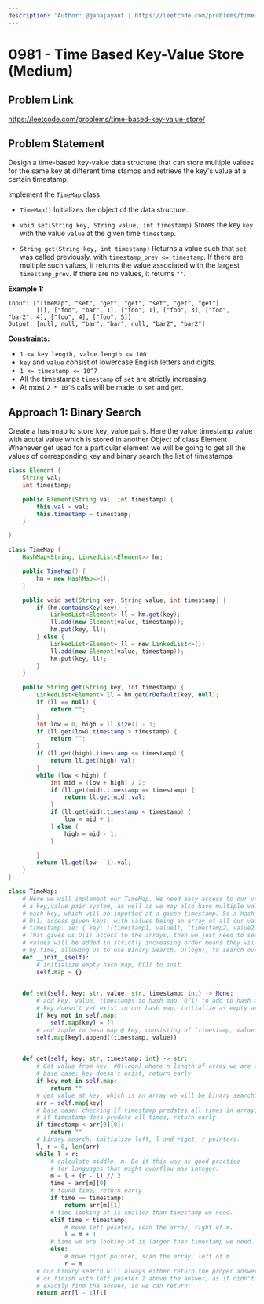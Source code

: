 ```yaml
---
description: 'Author: @ganajayant | https://leetcode.com/problems/time-based-key-value-store/'
---
```


# 0981 - Time Based Key-Value Store (Medium)

## Problem Link

https://leetcode.com/problems/time-based-key-value-store/

## Problem Statement

Design a time-based key-value data structure that can store multiple values for the same key at different time stamps and retrieve the key's value at a certain timestamp.

Implement the `TimeMap` class:

- `TimeMap()` Initializes the object of the data structure.
- `void set(String key, String value, int timestamp)` Stores the key `key` with the value `value` at the given time `timestamp`.

- `String get(String key, int timestamp)` Returns a value such that `set` was called previously, with `timestamp_prev <= timestamp`. If there are multiple such values, it returns the value associated with the largest `timestamp_prev`. If there are no values, it returns `""`.

**Example 1:**

```
Input: ["TimeMap", "set", "get", "get", "set", "get", "get"] 
        [[], ["foo", "bar", 1], ["foo", 1], ["foo", 3], ["foo", "bar2", 4], ["foo", 4], ["foo", 5]]
Output: [null, null, "bar", "bar", null, "bar2", "bar2"]
```

**Constraints:**

* `1 <= key.length, value.length <= 100`
* `key` and `value` consist of lowercase English letters and digits.
* `1 <= timestamp <= 10^7`
* All the timestamps `timestamp` of `set` are strictly increasing.
* At most `2 * 10^5` calls will be made to `set` and `get`.

## Approach 1: Binary Search
Create a hashmap to store key, value pairs. Here the value timestamp value with acutal value which is stored in another Object of class Element
Whenever get used for a particular element we will be going to get all the values of corresponding key and binary search the list of timestamps 


<Tabs>
<TabItem value="java" label="Java">
<SolutionAuthor name="@ganajayant"/>

```java
class Element {
    String val;
    int timestamp;

    public Element(String val, int timestamp) {
        this.val = val;
        this.timestamp = timestamp;
    }

}

class TimeMap {
    HashMap<String, LinkedList<Element>> hm;

    public TimeMap() {
        hm = new HashMap<>();
    }

    public void set(String key, String value, int timestamp) {
        if (hm.containsKey(key)) {
            LinkedList<Element> ll = hm.get(key);
            ll.add(new Element(value, timestamp));
            hm.put(key, ll);
        } else {
            LinkedList<Element> ll = new LinkedList<>();
            ll.add(new Element(value, timestamp));
            hm.put(key, ll);
        }
    }

    public String get(String key, int timestamp) {
        LinkedList<Element> ll = hm.getOrDefault(key, null);
        if (ll == null) {
            return "";
        }
        int low = 0, high = ll.size() - 1;
        if (ll.get(low).timestamp > timestamp) {
            return "";
        }
        if (ll.get(high).timestamp <= timestamp) {
            return ll.get(high).val;
        }
        while (low < high) {
            int mid = (low + high) / 2;
            if (ll.get(mid).timestamp == timestamp) {
                return ll.get(mid).val;
            }
            if (ll.get(mid).timestamp < timestamp) {
                low = mid + 1;
            } else {
                high = mid - 1;
            }

        }
        return ll.get(low - 1).val;
    }
}
```
</TabItem>


<TabItem value="python" label="Python">
<SolutionAuthor name="@ColeB2"/>

```py
class TimeMap:
    # Here we will implement our TimeMap. We need easy access to our values, via
    # a key,value pair system, as well as we may also have multiple values for 
    # each key, which will be inputted at a given timestamp. So a hash map, for
    # O(1) access given keys, with values being an array of all our values at a given
    # timestamp. ie: { key: [(timestamp1, value1), (timestamp2, value2)...] }
    # That gives us O(1) access to the arrays, then we just need to search. Knowing
    # values will be added in strictly increasing order means they will be sorted
    # by time, allowing us to use Binary Search, O(logn), to search over timestamps.
    def __init__(self):
        # initialize empty hash map, O(1) to init.
        self.map = {}
        

    def set(self, key: str, value: str, timestamp: int) -> None:
        # add key, value, timestamps to hash map, O(1) to add to hash map.
        # key doesn't yet exist in our hash map, initialize as empty array.
        if key not in self.map:
            self.map[key] = []
        # add tuple to hash map @ key, consisting of (timestamp, value)
        self.map[key].append((timestamp, value))
        

    def get(self, key: str, timestamp: int) -> str:
        # Get value from key, #O(logn) where n length of array we are searching.
        # base case: key doesn't exist, return early
        if key not in self.map:
            return ""
        # get value at key, which is an array we will be binary searching.
        arr = self.map[key]
        # base case: checking if timestamp predates all times in array,
        # if timestamp does predate all times, return early
        if timestamp < arr[0][0]:
            return ""
        # binary search, initialize left, l and right, r pointers.
        l, r = 0, len(arr)
        while l < r:
            # calculate middle, m. Do it this way as good practice
            # for languages that might overflow max integer.
            m = l + (r - l) // 2
            time = arr[m][0]
            # found time, return early
            if time == timestamp:
                return arr[m][1]
            # time looking at is smaller than timestamp we need.
            elif time < timestamp:
                # move left pointer, scan the array, right of m.
                l = m + 1
            # time we are looking at is larger than timestamp we need.
            else:
                # move right pointer, scan the array, left of m.
                r = m
        # our binary search will always either return the proper answer
        # or finish with left pointer 1 above the answer, as it didn't
        # exactly find the answer, so we can return:
        return arr[l - 1][1]
```
</TabItem>
</Tabs>
